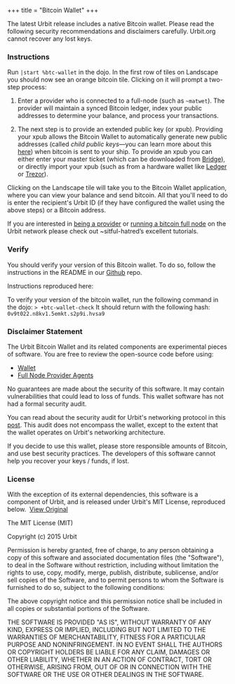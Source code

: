 +++
title = "Bitcoin Wallet"
+++



The latest Urbit release includes a native Bitcoin wallet. Please read the following security recommendations and disclaimers carefully. Urbit.org cannot recover any lost keys.

### Instructions

Run `|start %btc-wallet` in the dojo. In the first row of tiles on Landscape you should now see an orange bitcoin tile. Clicking on it will prompt a two-step process:

1. Enter a provider who is connected to a full-node (such as `~matwet`). The provider will maintain a synced Bitcoin ledger, index your public addresses to determine your balance, and process your transactions.

2. The next step is to provide an extended public key (or xpub). Providing your xpub allows the Bitcoin Wallet to automatically generate new public addresses (called *child public keys*—you can learn more about this [here](https://github.com/bitcoin/bips/blob/master/bip-0032.mediawiki)) when bitcoin is sent to your ship. To provide an xpub you can either enter your master ticket (which can be downloaded from [Bridge](https://bridge.urbit.org)), or directly import your xpub (such as from a hardware wallet like [Ledger](https://support.ledger.com/hc/en-us/articles/360011069619-Extended-public-key) or [Trezor](https://wiki.trezor.io/User_manual:Displaying_account_public_key_(XPUB))).

Clicking on the Landscape tile will take you to the Bitcoin Wallet application, where you can view your balance and send bitcoin. All that you'll need to do is enter the recipient's Urbit ID (if they have configured the wallet using the above steps) or a Bitcoin address.

If you are interested in [being a provider](https://subject.network/posts/btc-wallet-config/#connecting-a-provider-to-a-full-node) or [running a bitcoin full node](https://subject.network/posts/pi-fullnode-urbit/#bitcoind) on the Urbit network please check out ~sitful-hatred’s excellent tutorials.

### Verify

You should verify your version of this Bitcoin wallet. To do so, follow the instructions in the README in our [Github](https://github.com/urbit/urbit/blob/master/pkg/btc-wallet/README.md) repo. 

Instructions reproduced here: 

To verify your version of the bitcoin wallet, run the following command in the dojo:
`> +btc-wallet-check`
It should return with the following hash:
`0v9t022.n8kv1.5emkt.s2p9i.hvsa9`


### Disclaimer Statement

The Urbit Bitcoin Wallet and its related components are experimental pieces of software. You are free to review the open-source code before using: 
- [Wallet](https://github.com/urbit/urbit/tree/master/pkg/btc-wallet) 
- [Full Node Provider Agents](https://github.com/timlucmiptev/btc-agents)

No guarantees are made about the security of this software. It may contain vulnerabilities that could lead to loss of funds. This wallet software has not had a formal security  audit. 

You can read about the security audit for Urbit's networking protocol in this [post](https://urbit.org/blog/security-audit/). This audit does not encompass the wallet, except to the extent that the wallet operates on Urbit's networking architecture.

If you decide to use this wallet, please store responsible amounts of Bitcoin, and use best security practices. The developers of this software cannot help you recover your keys / funds, if lost. 


### License

With the exception of its external dependencies, this software is a component of Urbit, and is released under Urbit's MIT License, reproduced below.  [View Original](https://raw.githubusercontent.com/urbit/urbit/master/LICENSE.txt)

The MIT License (MIT)

Copyright (c) 2015 Urbit

Permission is hereby granted, free of charge, to any person obtaining a copy
of this software and associated documentation files (the "Software"), to deal
in the Software without restriction, including without limitation the rights
to use, copy, modify, merge, publish, distribute, sublicense, and/or sell
copies of the Software, and to permit persons to whom the Software is
furnished to do so, subject to the following conditions:

The above copyright notice and this permission notice shall be included in all copies or substantial portions of the Software.

THE SOFTWARE IS PROVIDED "AS IS", WITHOUT WARRANTY OF ANY KIND, EXPRESS OR IMPLIED, INCLUDING BUT NOT LIMITED TO THE WARRANTIES OF MERCHANTABILITY, FITNESS FOR A PARTICULAR PURPOSE AND NONINFRINGEMENT. IN NO EVENT SHALL THE AUTHORS OR COPYRIGHT HOLDERS BE LIABLE FOR ANY CLAIM, DAMAGES OR OTHER LIABILITY, WHETHER IN AN ACTION OF CONTRACT, TORT OR OTHERWISE, ARISING FROM, OUT OF OR IN CONNECTION WITH THE SOFTWARE OR THE USE OR OTHER DEALINGS IN THE SOFTWARE.

